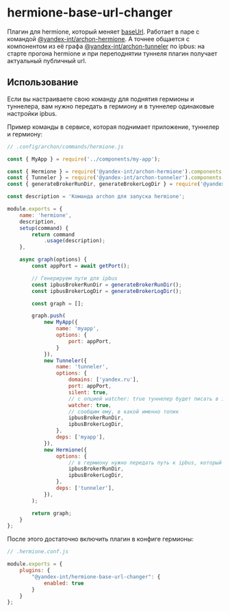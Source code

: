 # hermione-base-url-changer

Плагин для hermione, который меняет [baseUrl](https://github.com/gemini-testing/hermione#baseurl).
Работает в паре с командой [@yandex-int/archon-hermione](https://github.yandex-team.ru/search-interfaces/infratest/tree/master/packages/archon-hermione).
А точнее общается с компонентом из её графа [@yandex-int/archon-tunneler](https://github.yandex-team.ru/search-interfaces/infratest/tree/master/packages/archon-tunneler)
по ipbus: на старте прогона hermione и при переподнятии туннеля плагин получает актуальный публичный url.

## Использование

Если вы настраиваете свою команду для поднятия гермионы и туннелера, вам нужно передать в гермиону и в туннелер одинаковые настройки ipbus.

Пример команды в сервисе, которая поднимает приложение, туннелер и гермиону:

```javascript
// .config/archon/commands/hermione.js

const { MyApp } = require('../components/my-app');

const { Hermione } = require('@yandex-int/archon-hermione').components;
const { Tunneler } = require('@yandex-int/archon-tunneler').components;
const { generateBrokerRunDir, generateBrokerLogDir } = require('@yandex-int/ipbus');

const description = 'Команда arсhon для запуска hermione';

module.exports = {
    name: 'hermione',
    description,
    setup(command) {
        return command
            .usage(description);
    },

    async graph(options) {
        const appPort = await getPort();

        // Генерируем пути для ipbus
        const ipbusBrokerRunDir = generateBrokerRunDir();
        const ipbusBrokerLogDir = generateBrokerLogDir();

        const graph = [];

        graph.push(
            new MyApp({
                name: 'myapp',
                options: {
                    port: appPort,
                }
            }),
            new Tunneler({
                name: 'tunneler',
                options: {
                    domains: ['yandex.ru'],
                    port: appPort,
                    silent: true,
                    // с опцией watcher: true туннелер будет писать в ipbus адрес поднятого туннеля
                    watcher: true,
                    // сообщим ему, в какой именно топик
                    ipbusBrokerRunDir,
                    ipbusBrokerLogDir,
                },
                deps: ['myapp'],
            }),
            new Hermione({
                options: {
                    // в гермиону нужно передать путь к ipbus, который мы передали в tunneler
                    ipbusBrokerRunDir,
                    ipbusBrokerLogDir,
                },
                deps: ['tunneler'],
            }),
        );

        return graph;
    }
};
```

После этого достаточно включить плагин в конфиге гермионы:

```javascript
// .hermione.conf.js

module.exports = {
    plugins: {
        "@yandex-int/hermione-base-url-changer": {
            enabled: true
        }
    }
};
```

